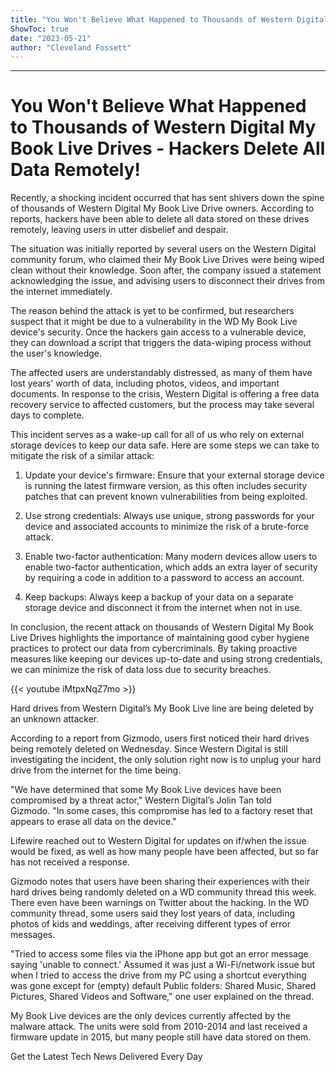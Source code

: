 ```yaml
---
title: "You Won't Believe What Happened to Thousands of Western Digital My Book Live Drives - Hackers Delete All Data Remotely!"
ShowToc: true 
date: "2023-05-21"
author: "Cleveland Fossett"
---
```

*****
# You Won't Believe What Happened to Thousands of Western Digital My Book Live Drives - Hackers Delete All Data Remotely!

Recently, a shocking incident occurred that has sent shivers down the spine of thousands of Western Digital My Book Live Drive owners. According to reports, hackers have been able to delete all data stored on these drives remotely, leaving users in utter disbelief and despair.

The situation was initially reported by several users on the Western Digital community forum, who claimed their My Book Live Drives were being wiped clean without their knowledge. Soon after, the company issued a statement acknowledging the issue, and advising users to disconnect their drives from the internet immediately.

The reason behind the attack is yet to be confirmed, but researchers suspect that it might be due to a vulnerability in the WD My Book Live device's security. Once the hackers gain access to a vulnerable device, they can download a script that triggers the data-wiping process without the user's knowledge.

The affected users are understandably distressed, as many of them have lost years' worth of data, including photos, videos, and important documents. In response to the crisis, Western Digital is offering a free data recovery service to affected customers, but the process may take several days to complete.

This incident serves as a wake-up call for all of us who rely on external storage devices to keep our data safe. Here are some steps we can take to mitigate the risk of a similar attack:

1. Update your device's firmware: Ensure that your external storage device is running the latest firmware version, as this often includes security patches that can prevent known vulnerabilities from being exploited.

2. Use strong credentials: Always use unique, strong passwords for your device and associated accounts to minimize the risk of a brute-force attack.

3. Enable two-factor authentication: Many modern devices allow users to enable two-factor authentication, which adds an extra layer of security by requiring a code in addition to a password to access an account.

4. Keep backups: Always keep a backup of your data on a separate storage device and disconnect it from the internet when not in use.

In conclusion, the recent attack on thousands of Western Digital My Book Live Drives highlights the importance of maintaining good cyber hygiene practices to protect our data from cybercriminals. By taking proactive measures like keeping our devices up-to-date and using strong credentials, we can minimize the risk of data loss due to security breaches.

{{< youtube iMtpxNqZ7mo >}} 




Hard drives from Western Digital’s My Book Live line are being deleted by an unknown attacker. 

 

According to a report from Gizmodo, users first noticed their hard drives being remotely deleted on Wednesday. Since Western Digital is still investigating the incident, the only solution right now is to unplug your hard drive from the internet for the time being. 

 

"We have determined that some My Book Live devices have been compromised by a threat actor," Western Digital’s Jolin Tan told Gizmodo. "In some cases, this compromise has led to a factory reset that appears to erase all data on the device."

 

Lifewire reached out to Western Digital for updates on if/when the issue would be fixed, as well as how many people have been affected, but so far has not received a response. 

 

Gizmodo notes that users have been sharing their experiences with their hard drives being randomly deleted on a WD community thread this week. There even have been warnings on Twitter about the hacking. In the WD community thread, some users said they lost years of data, including photos of kids and weddings, after receiving different types of error messages. 

 

"Tried to access some files via the iPhone app but got an error message saying 'unable to connect.' Assumed it was just a Wi-Fi/network issue but when I tried to access the drive from my PC using a shortcut everything was gone except for (empty) default Public folders: Shared Music, Shared Pictures, Shared Videos and Software," one user explained on the thread. 

 

My Book Live devices are the only devices currently affected by the malware attack. The units were sold from 2010-2014 and last received a firmware update in 2015, but many people still have data stored on them. 

 

Get the Latest Tech News Delivered Every Day




